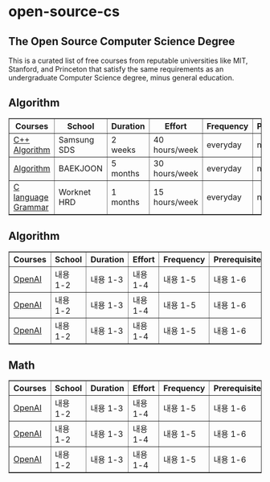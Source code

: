 # open-source-cs

## The Open Source Computer Science Degree
This is a curated list of free courses from reputable universities like MIT, Stanford, and Princeton that satisfy the same requirements as an undergraduate Computer Science degree, minus general education.

## Algorithm

<table border="1">
  <thead>
    <tr>
      <th>Courses</th>
      <th>School</th>
      <th>Duration</th>
      <th>Effort</th>
      <th>Frequency</th>
      <th>Prerequisites</th>
    </tr>
  </thead>
  
  <tbody>
    <tr>
      <td><a href="https://www.openai.com"> C++ Algorithm</a></td>
      <td>Samsung SDS</td>
      <td> 2 <br> weeks</td>
      <td> 40 <br>hours/week </td>
      <td>everyday</td>
      <td>none</td>
    </tr>
    <tr>
      <td><a href="https://www.acmicpc.net/">Algorithm</a></td>
      <td>BAEKJOON</td>
      <td> 5 <br>months</td>
      <td> 30 <br>hours/week </td>
      <td>everyday</td>
      <td>none</td>
    </tr>
    <tr>
      <td><a href="https://www.openai.com">C language Grammar </a></td>
      <td>Worknet HRD</td>
      <td> 1 <br>months</td>
      <td> 15 <br>hours/week </td>
      <td>everyday</td>
      <td>none</td>
    </tr>
  </tbody>
    
</table>

</div>



## Algorithm
<table border="1">
  <thead>
    <tr>
      <th>Courses</th>
      <th>School</th>
      <th>Duration</th>
      <th>Effort</th>
      <th>Frequency</th>
      <th>Prerequisites</th>
    </tr>
  </thead>
  <tbody>
    <tr>
      <td><a href="https://www.openai.com">OpenAI</a></td>
      <td>내용 1-2</td>
      <td>내용 1-3</td>
      <td>내용 1-4</td>
      <td>내용 1-5</td>
      <td>내용 1-6</td>
    </tr>
    <tr>
      <td><a href="https://www.openai.com">OpenAI</a></td>
      <td>내용 1-2</td>
      <td>내용 1-3</td>
      <td>내용 1-4</td>
      <td>내용 1-5</td>
      <td>내용 1-6</td>
    </tr>
    <tr>
      <td><a href="https://www.openai.com">OpenAI</a></td>
      <td>내용 1-2</td>
      <td>내용 1-3</td>
      <td>내용 1-4</td>
      <td>내용 1-5</td>
      <td>내용 1-6</td>
    </tr>
   
    
  </tbody>
</table>

</div>




## Math
<table border="1">
  <thead>
    <tr>
      <th>Courses</th>
      <th>School</th>
      <th>Duration</th>
      <th>Effort</th>
      <th>Frequency</th>
      <th>Prerequisites</th>
    </tr>
  </thead>
  <tbody>
    <tr>
      <td><a href="https://www.openai.com">OpenAI</a></td>
      <td>내용 1-2</td>
      <td>내용 1-3</td>
      <td>내용 1-4</td>
      <td>내용 1-5</td>
      <td>내용 1-6</td>
    </tr>
    <tr>
      <td><a href="https://www.openai.com">OpenAI</a></td>
      <td>내용 1-2</td>
      <td>내용 1-3</td>
      <td>내용 1-4</td>
      <td>내용 1-5</td>
      <td>내용 1-6</td>
    </tr>
    <tr>
      <td><a href="https://www.openai.com">OpenAI</a></td>
      <td>내용 1-2</td>
      <td>내용 1-3</td>
      <td>내용 1-4</td>
      <td>내용 1-5</td>
      <td>내용 1-6</td>
    </tr>
   
    
  </tbody>
</table>

</div>

